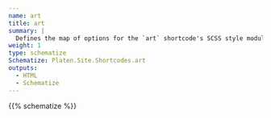 ```yaml
---
name: art
title: art
summary: |
  Defines the map of options for the `art` shortcode's SCSS style module.
weight: 1
type: schematize
Schematize: Platen.Site.Shortcodes.art
outputs:
  - HTML
  - Schematize
---
```


{{% schematize %}}
